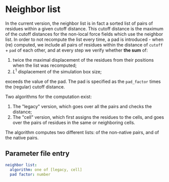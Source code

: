 # Neighbor list

In the current version, the neighbor list is in fact a sorted list of pairs of
residues within a given cutoff distance. This cutoff distance is the maximum of
the cutoff distances for the non-local force fields which use the neighbor list.
In order to not recompute the list every time, a pad is introduced - when (re)
computed, we include all pairs of residues within the distance of
$\mathtt{cutoff}+\mathtt{pad}$ of each other, and at every step we verify
whether **the sum** of:

1. twice the maximal displacement of the residues from their positions when the
   list was recomputed;
2. $L^1$ displacement of the simulation box size;

exceeds the value of the pad. The pad is specified as the $\mathtt{pad\_factor}$
times the (regular) cutoff distance.

Two algorithms for the computation exist:

1. The "legacy" version, which goes over all the pairs and checks the distance;
2. The "cell" version, which first assigns the residues to the cells, and goes
   over the pairs of residues in the same or neighboring cells.

The algorithm computes two different lists: of the non-native pairs, and of the
native pairs.

## Parameter file entry

```yaml
neighbor list:
  algorithm: one of [legacy, cell]
  pad factor: number
```